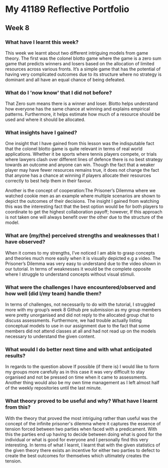# My 41189 Reflective Portfolio 
## Week 8

### What have I learnt this week?
This week we learnt about two different intriguing models from game theory. The first was the colonel blotto game where the game is a zero sum game that predicts winners and losers based on the allocation of limited resources across various fronts. It’s a simple game that has the potential of having very complicated outcomes due to its structure where no strategy is dominant and all have an equal chance of being defeated.

### What do I 'now know' that I did not before?
That Zero sum means there is a winner and loser.
Blotto helps understand how everyone has the same chance at winning and explains empirical patterns. Furthermore, it helps estimate how much of a resource should be used and where it should be allocated.

### What insights have I gained?
One insight that I have gained from this lesson was the indisputable fact that the colonel blotto game is quite relevant in terms of real world applications. Whether it be sports where tennis players compete, or trials where lawyers clash over different lines of defence there is no best strategy towards an outcome and anyone can win. Though the fact that a weaker player may have fewer resources remains true, it does not change the fact that anyone has a chance at winning if players allocate their resources correctly to best help them in their favour.

Another is the concept of cooperation:The Prisoner’s Dilemma where we watched cookie men as an example where multiple scenarios are shown to depict the outcomes of their decisions. The insight I gained from watching this was the interesting fact that the best option would be for both players to coordinate to get the highest collaboration payoff; however, If this approach is not taken one will always benefit over the other due to the structure of the model.

### What are (my/the) perceived strengths and weaknesses that I have observed?
When it comes to my strengths, I’ve noticed I am able to grasp concepts and theories much more easily when it is visually depicted e.g a video. The Prisoner’s Dilemma was very easy to understand due to the video shown in our tutorial. In terms of weaknesses it would be the complete opposite where I struggle to understand concepts without visual stimuli.

### What were the challenges I have encountered/observed and how well (did I/my team) handle them?
In terms of challenges, not necessarily to do with the tutorial, I struggled more with my group’s week 8 Github pre submission as my group members were pretty unorganised and did not reply to the allocated group chat to discuss assessments. Furthermore, we had trouble actually listing conceptual models to use in our assignment due to the fact that some members did not attend classes at all and had not read up on the models necessary to understand the given content.

### What would I do better next time and with what anticipated results?
In regards to the question above If possible (if there is) I would like to form my groups more carefully as in this case it was very difficult to stay organised and not be pressed on time when it came to assessments. Another thing would also be my own time management as I left almost half of the weekly repositories until the last minute. 

### What theory proved to be useful and why? What have I learnt from this?
With the theory that proved the most intriguing rather than useful was the concept of the infinite prisoner's dilemma where it captures the essence of tension forced between two parties when faced with a predicament. With this the parties end up having to decide between doing what is good for the individual or what is good for everyone and I personally find this very interesting.
In terms of what I learnt, I learnt that with the given statistics of the given theory there exists an incentive for either two parties to defect to create the best outcomes for themselves which ultimately creates the tension.
